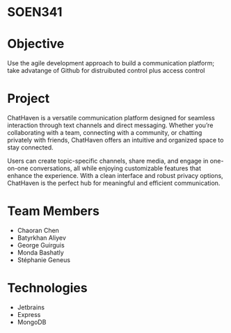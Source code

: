# SOEN341
# Objective

Use the agile development approach to build a communication platform; take advatange of Github for distruibuted control plus access control

# Project

ChatHaven is a versatile communication platform designed for seamless interaction through text channels and direct messaging. Whether you’re collaborating with a team, connecting with a community, or chatting privately with friends, ChatHaven offers an intuitive and organized space to stay connected. 

Users can create topic-specific channels, share media, and engage in one-on-one conversations, all while enjoying customizable features that enhance the experience. With a clean interface and robust privacy options, ChatHaven is the perfect hub for meaningful and efficient communication.


# Team Members

* Chaoran Chen
* Batyrkhan Aliyev 
* George Guirguis 
* Monda Bashatly 
* Stéphanie Geneus 

# Technologies
* Jetbrains
* Express
* MongoDB

